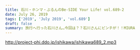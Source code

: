 ```yaml
---
title: 石川・ホンマ・ぶるんのBe-SIDE Your Life! vol.689-2
date: July 26, 2019
tags: ['2019', 'July 2019', 'vol.689']
draft: false
summary: 旅行へ行った石川さん…今回は？？石川さんにピンチが！！MIURA
---
```


http://project-phi.ddo.jp/ishikawa/ishikawa689_2.mp3